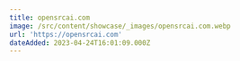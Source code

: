 ```yaml
---
title: opensrcai.com
image: /src/content/showcase/_images/opensrcai.com.webp
url: 'https://opensrcai.com'
dateAdded: 2023-04-24T16:01:09.000Z
---
```


